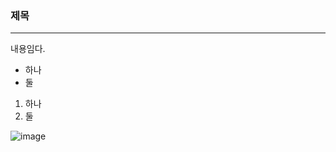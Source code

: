 ### 제목
---
내용임다.
* 하나
* 둘
1. 하나
2. 둘

![image](https://github.com/Jungtae9Lee/markdown_test1234/assets/37169086/bd7ce775-ba49-4d4a-9afc-995be1d6292b)

